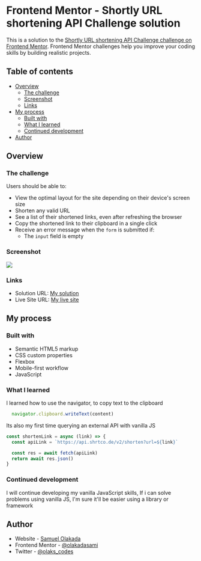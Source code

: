 # Frontend Mentor - Shortly URL shortening API Challenge solution

This is a solution to the [Shortly URL shortening API Challenge challenge on Frontend Mentor](https://www.frontendmentor.io/challenges/url-shortening-api-landing-page-2ce3ob-G). Frontend Mentor challenges help you improve your coding skills by building realistic projects. 

## Table of contents

- [Overview](#overview)
  - [The challenge](#the-challenge)
  - [Screenshot](#screenshot)
  - [Links](#links)
- [My process](#my-process)
  - [Built with](#built-with)
  - [What I learned](#what-i-learned)
  - [Continued development](#continued-development)
  <!-- - [Useful resources](#useful-resources) -->
- [Author](#author)
<!-- - [Acknowledgments](#acknowledgments) -->

## Overview

### The challenge

Users should be able to:

- View the optimal layout for the site depending on their device's screen size
- Shorten any valid URL
- See a list of their shortened links, even after refreshing the browser
- Copy the shortened link to their clipboard in a single click
- Receive an error message when the `form` is submitted if:
  - The `input` field is empty

### Screenshot

![](./images/screenshot.jpg)

### Links

- Solution URL: [My solution](https://github.com/olakadasami/url-shortener-FEM.git)
- Live Site URL: [My live site](https://fem-url-shortener-olakadasami.netlify.app/)

## My process

### Built with

- Semantic HTML5 markup
- CSS custom properties
- Flexbox
- Mobile-first workflow
- JavaScript

### What I learned

I learned how to use the navigator, to copy text to the clipboard
```js
  navigator.clipboard.writeText(content)
```

Its also my first time querying an external API with vanilla JS
```js
const shortenLink = async (link) => {
  const apiLink = `https://api.shrtco.de/v2/shorten?url=${link}`

  const res = await fetch(apiLink)
  return await res.json()
}
```


### Continued development

I will continue developing my vanilla JavaScript skills, If i can solve problems using vanilla JS, I'm sure it'll be easier using a library or framework


<!-- ### Useful resources

- [Example resource 1](https://www.example.com) - This helped me for XYZ reason. I really liked this pattern and will use it going forward.
- [Example resource 2](https://www.example.com) - This is an amazing article which helped me finally understand XYZ. I'd recommend it to anyone still learning this concept. -->

## Author

- Website - [Samuel Olakada](https://olakadasami-portfolio.vercel.app/)
- Frontend Mentor - [@olakadasami](https://www.frontendmentor.io/profile/olakadasami)
- Twitter - [@olaks_codes](https://www.twitter.com/olaks_codes)